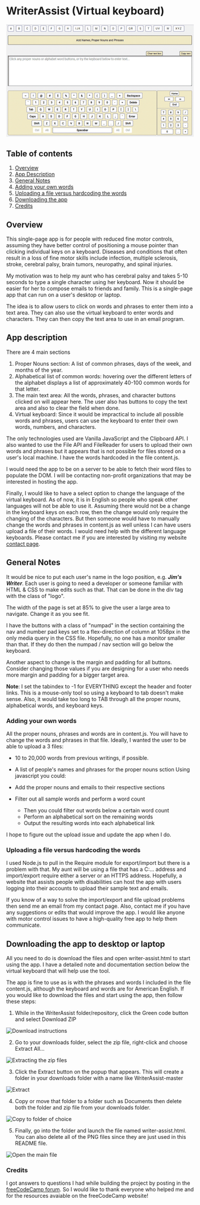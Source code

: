 # WriterAssist (Virtual keyboard)

![Screenshot of the writer app](/writer-assist-github-600.png)

## Table of contents
1. [Overview](#overview)
2. [App Description](#app-description)
3. [General Notes](#general-notes)
4. [Adding your own words](#adding-your-own-words)
5. [Uploading a file versus hardcoding the words](#uploading-a-file-versus-hardcoding-the-words)
6. [Downloading the app](#downloading-the-app-to-desktop-or-laptop)
7. [Credits](#credits)

## Overview 
This single-page app is for people with reduced fine motor controls, assuming they have better control of positioning a mouse pointer than clicking individual keys on a keyboard. Diseases and conditions that often result in a loss of fine motor skills include infection, multiple sclerosis, stroke, cerebral palsy, brain tumors, neuropathy, and spinal injuries.

My motivation was to help my aunt who has cerebral palsy and takes 5-10 seconds to type a single character using her keyboard. Now it should be easier for her to compose emails to friends and family. This is a single-page app that can run on a user's desktop or laptop. 

The idea is to allow users to click on words and phrases to enter them into a text area. They can also use the virtual keyboard to enter words and characters. They can then copy the text area to use in an email program.

## App description
There are 4 main sections
1. Proper Nouns section: A list of common phrases, days of the week, and months of the year.
2. Alphabetical list of common words: hovering over the different letters of the alphabet displays a list of approximately 40-100 common words for that letter.
3. The main text area: All the words, phrases, and character buttons clicked on will appear here. The user also has buttons to copy the text area and also to clear the field when done.
4. Virtual keyboard: Since it would be impractical to include all possible words and phrases, users can use the keyboard to enter their own words, numbers, and characters.

The only technologies used are Vanilla JavaScript and the Clipboard API. I also wanted to use the File API and FileReader for users to upload their own words and phrases but it appears that is not possible for files stored on a user's local machine. I have the words hardcoded in the file content.js. 

I would need the app to be on a server to be able to fetch their word files to populate the DOM. I will be contacting non-profit organizations that may be interested in hosting the app.

Finally, I would like to have a select option to change the language of the virtual keyboard. As of now, it is in English so people who speak other languages will not be able to use it. Assuming there would not be a change in the keyboard keys on each row, then the change would only require the changing of the characters. But then someone would have to manually change the words and phrases in content.js as well unless I can have users upload a file of their words. I would need help with the different language keyboards. Please contact me if you are interested by visiting my website [contact page](https://kernixwebdesign.com/contact/).

## General Notes
It would be nice to put each user's name in the logo position, e.g. ***Jim's Writer***. Each user is going to need a developer or someone familiar with HTML & CSS to make edits such as that. That can be done in the div tag with the class of "logo".

The width of the page is set at 85% to give the user a large area to navigate. Change it as you see fit.

I have the buttons with a class of "numpad" in the section containing the nav and number pad keys set to a flex-direction of column at 1058px in the only media query in the CSS file. Hopefully, no one has a monitor smaller than that. If they do then the numpad / nav section will go below the keyboard.

Another aspect to change is the margin and padding for all buttons. Consider changing those values if you are designing for a user who needs more margin and padding for a bigger target area.

**Note**: I set the tabindex to -1 for EVERYTHING except the header and footer links. This is a mouse-only tool so using a keyboard to tab doesn't make sense. Also, it would take too long to TAB through all the proper nouns, alphabetical words, and keyboard keys.

### Adding your own words
All the proper nouns, phrases and words are in content.js. You will have to change the words and phrases in that file. Ideally, I wanted the user to be able to upload a 3 files:

- 10 to 20,000 words from previous writings, if possible.
- A list of people's names and phrases for the proper nouns sction
Using javascript you could:

- Add the proper nouns and emails to their respective sections
- Filter out all sample words and perform a word count
  - Then you could filter out words below a certain word count
  - Perform an alphabetical sort on the remaining words
  - Output the resulting words into each alphabetical link

I hope to figure out the upload issue and update the app when I do.

### Uploading a file versus hardcoding the words
I used Node.js to pull in the Require module for export/import but there is a problem with that. My aunt will be using a file that has a C:\... address and import/export require either a server or an HTTPS address. Hopefully, a website that assists people with disabilities can host the app with users logging into their accounts to upload their sample text and emails.

If you know of a way to solve the import/export and file upload problems then send me an email from my contact page. Also, contact me if you have any suggestions or edits that would improve the app. I would like anyone with motor control issues to have a high-quality free app to help them communicate.

## Downloading the app to desktop or laptop

All you need to do is download the files and open writer-assist.html to start using the app. I have a detailed note and documentation section below the virtual keyboard that will help use the tool.

The app is fine to use as is with the phrases and words I included in the file content.js, although the keyboard and words are for American English. If you would like to download the files and start using the app, then follow these steps:

1. While in the WriterAssist folder/repository, click the Green code button and select Download ZIP

![Download instructions](/writer-assist-dl-code2.PNG)

2. Go to your downloads folder, select the zip file, right-click and choose Extract All...

![Extracting the zip files](/writer-assist-extract.PNG)

3. Click the Extract button on the popup that appears. This will create a folder in your downloads folder with a name like WriterAssist-master

![Extract](/writer-assist-extract2.PNG)

4. Copy or move that folder to a folder such as Documents then delete both the folder and zip file from your downloads folder.

![Copy to folder of choice](/writer-assist-copy-to.PNG)

5. Finally, go into the folder and launch the file named writer-assist.html. You can also delete all of the PNG files since they are just used in this README file.

![Open the main file](/writer-assist-open.PNG)

### Credits
I got answers to questions I had while building the project by posting in the [freeCodeCamp forum](https://forum.freecodecamp.org/). So I would like to thank everyone who helped me and for the resources avaiable on the freeCodeCamp website!